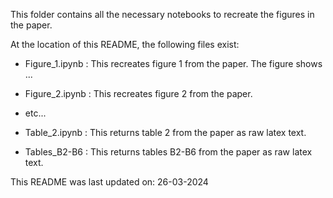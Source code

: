This folder contains all the necessary notebooks to recreate the figures in the paper. 

At the location of this README, the following files exist:

- Figure_1.ipynb : This recreates figure 1 from the paper. The figure shows ... 
- Figure_2.ipynb : This recreates figure 2 from the paper.
- etc...

- Table_2.ipynb : This returns table 2 from the paper as raw latex text.
- Tables_B2-B6 : This returns tables B2-B6 from the paper as raw latex text.

This README was last updated on: 26-03-2024
